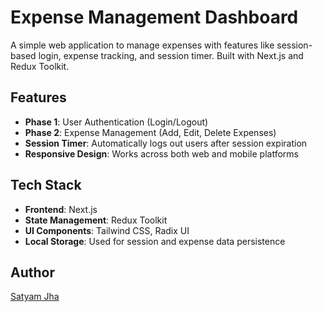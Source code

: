 # Expense Management Dashboard

A simple web application to manage expenses with features like session-based login, expense tracking, and session timer. Built with Next.js and Redux Toolkit.

## Features
- **Phase 1**: User Authentication (Login/Logout)
- **Phase 2**: Expense Management (Add, Edit, Delete Expenses)
- **Session Timer**: Automatically logs out users after session expiration
- **Responsive Design**: Works across both web and mobile platforms

## Tech Stack
- **Frontend**: Next.js
- **State Management**: Redux Toolkit
- **UI Components**: Tailwind CSS, Radix UI
- **Local Storage**: Used for session and expense data persistence

## Author
[Satyam Jha](https://www.linkedin.com/in/satyammjha)
